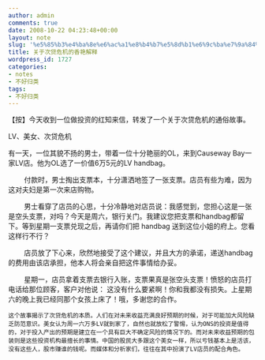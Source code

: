 ```yaml
---
author: admin
comments: true
date: 2008-10-22 04:23:48+00:00
layout: note
slug: '%e5%85%b3%e4%ba%8e%e6%ac%a1%e8%b4%b7%e5%8d%b1%e6%9c%ba%e7%9a%84%e9%a6%99%e8%89%b3%e8%a7%a3%e9%87%8a'
title: 关于次贷危机的香艳解释
wordpress_id: 1727
categories:
- notes
- 不好归类
tags:
- 不好归类
---
```


【按】今天收到一位做投资的红知来信，转发了一个关于次贷危机的通俗故事。

LV、美女、次贷危机

有一天，一位其貌不扬的男士，带着一位十分艳丽的OL，来到Causeway Bay一家LV店。他为OL选了一价值6万5元的LV handbag。

　　 付款时，男士掏出支票本，十分潇洒地签了一张支票。店员有些为难，因为这对夫妇是第一次来店购物。

　　 男士看穿了店员的心思，十分冷静地对店员说：我感觉到，您担心这是一张是空头支票，对吗？今天是周六，银行关门。我建议您把支票和handbag都留下。等到星期一支票兑现之后，再请你们把 handbag 送到这位小姐的府上。您看这样行不行？

　　 店员放了下心来，欣然地接受了这个建议，并且大方的承诺，递送handbag的费用由该店承担，他本人将会亲自把这件事情给办妥。

　　 星期一，店员拿着支票去银行入账，支票果真是张空头支票！愤怒的店员打电话给那位顾客，客户对他说： 这没有什么要紧啊！你和我都没有损失。上星期六的晚上我已经同那个女孩上床了！哦，多谢您的合作。

    这个故事揭示了次贷危机的本质。人们在对未来收益充满良好预期的时候，对于可能加大风险缺乏防范意识。美女认为周一六万多LV就到家了，自然也就放松了警惕，认为ONS的投资是值得的，对于投入产出的预期是建立在一个具有巨大不确定风险的情况下的。而对未来收益预期的包装则是这些投资机构最擅长的事情。中国的股民大多跟这个美女一样，所以亏钱基本上是活该，没有这些人，股市赚谁的钱呢。而媒体和分析家们，往往在其中扮演了LV店员的配合角色。

